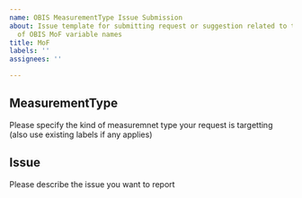 ```yaml
---
name: OBIS MeasurementType Issue Submission
about: Issue template for submitting request or suggestion related to the harmonisation
  of OBIS MoF variable names
title: MoF
labels: ''
assignees: ''

---
```


## MeasurementType
Please specify the kind of measuremnet type your request is targetting (also use existing labels if any applies)

## Issue
Please describe the issue you want to report
